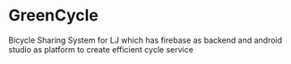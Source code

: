# GreenCycle
Bicycle Sharing System for LJ which has firebase as backend and android studio as platform to create
efficient cycle service
